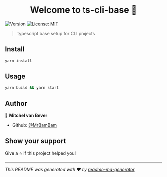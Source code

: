 <h1 align="center">Welcome to ts-cli-base 👋</h1>
<p>
  <img alt="Version" src="https://img.shields.io/badge/version-0.0.1-blue.svg?cacheSeconds=2592000" />
  <a href="#" target="_blank">
    <img alt="License: MIT" src="https://img.shields.io/badge/License-MIT-yellow.svg" />
  </a>
</p>

> typescript base setup for CLI projects

## Install

```sh
yarn install
```

## Usage

```sh
yarn build && yarn start
```

## Author

👤 **Mitchel van Bever**

* Github: [@MrBamBam](https://github.com/MrBamBam)

## Show your support

Give a ⭐️ if this project helped you!

***
_This README was generated with ❤️ by [readme-md-generator](https://github.com/kefranabg/readme-md-generator)_